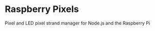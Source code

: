Raspberry Pixels
===============

Pixel and LED pixel strand manager for Node.js and the Raspberry Pi

